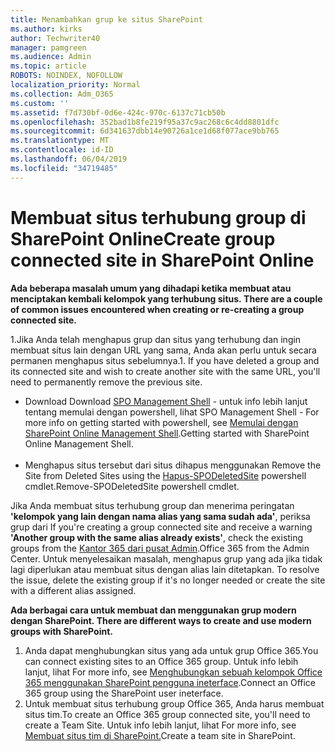 ```yaml
---
title: Menambahkan grup ke situs SharePoint
ms.author: kirks
author: Techwriter40
manager: pamgreen
ms.audience: Admin
ms.topic: article
ROBOTS: NOINDEX, NOFOLLOW
localization_priority: Normal
ms.collection: Adm_O365
ms.custom: ''
ms.assetid: f7d730bf-0d6e-424c-970c-6137c71cb50b
ms.openlocfilehash: 352bad1b8fe219f95a37c9ac268c6c4dd8801dfc
ms.sourcegitcommit: 6d341637dbb14e90726a1ce1d68f077ace9bb765
ms.translationtype: MT
ms.contentlocale: id-ID
ms.lasthandoff: 06/04/2019
ms.locfileid: "34719485"
---
```

# <a name="create-group-connected-site-in-sharepoint-online"></a><span data-ttu-id="bf3bf-102">Membuat situs terhubung group di SharePoint Online</span><span class="sxs-lookup"><span data-stu-id="bf3bf-102">Create group connected site in SharePoint Online</span></span>

<p><span data-ttu-id="bf3bf-103"><strong>Ada beberapa masalah umum yang dihadapi ketika membuat atau menciptakan kembali kelompok yang terhubung situs.&nbsp;</strong></span><span class="sxs-lookup"><span data-stu-id="bf3bf-103"><strong>There are a couple of common issues encountered when creating or re-creating a group connected site.&nbsp;</strong></span></span></p>  <p><span data-ttu-id="bf3bf-104">1.Jika Anda telah menghapus grup dan situs yang terhubung dan ingin membuat situs lain dengan URL yang sama, Anda akan perlu untuk secara permanen menghapus situs sebelumnya.</span><span class="sxs-lookup"><span data-stu-id="bf3bf-104">1. If you have deleted a group and its connected site and wish to create another site with the same URL, you'll need to permanently remove the previous site.</span></span></p>  <ul>  <li><span data-ttu-id="bf3bf-105">Download <a title="SPO Management Shell</span><span class="sxs-lookup"><span data-stu-id="bf3bf-105">Download <a title="SPO Management Shell</span></span>" href="https://support.office.com/en-ie/article/introduction-to-the-sharepoint-online-management-shell-c16941c3-19b4-4710-8056-34c034493429"><span data-ttu-id="bf3bf-106">SPO Management Shell</a> - untuk info lebih lanjut tentang memulai dengan powershell, lihat <a title="memulai dengan SharePoint Online Management Shell</span><span class="sxs-lookup"><span data-stu-id="bf3bf-106">SPO Management Shell</a> - For more info on getting started with powershell, see <a title="Getting started with SharePoint Online Management Shell</span></span>" href="https://docs.microsoft.com/en-us/powershell/module/sharepoint-online/remove-sposite?view=sharepoint-ps"><span data-ttu-id="bf3bf-107">Memulai dengan SharePoint Online Management Shell</a>.</span><span class="sxs-lookup"><span data-stu-id="bf3bf-107">Getting started with SharePoint Online Management Shell</a>.</span></span> <br /><br /></li>  <li><span data-ttu-id="bf3bf-108">Menghapus situs tersebut dari situs dihapus menggunakan <a title="Hapus-SPODeletedSite</span><span class="sxs-lookup"><span data-stu-id="bf3bf-108">Remove the Site from Deleted Sites using the <a title="Remove-SPODeletedSite</span></span>" href="https://docs.microsoft.com/en-us/powershell/module/sharepoint-online/remove-sposite?view=sharepoint-ps"><span data-ttu-id="bf3bf-109">Hapus-SPODeletedSite</a> powershell cmdlet.</span><span class="sxs-lookup"><span data-stu-id="bf3bf-109">Remove-SPODeletedSite</a> powershell cmdlet.</span></span></li>  </ul>  <p><span data-ttu-id="bf3bf-110">Jika Anda membuat situs terhubung group dan menerima peringatan <strong>'kelompok yang lain dengan nama alias yang sama sudah ada'</strong>, periksa grup dari <a title="Office 365 dari pusat Admin</span><span class="sxs-lookup"><span data-stu-id="bf3bf-110">If you're creating a group connected site and receive a warning <strong>'Another group with the same alias already exists'</strong>, check the existing groups from the <a title="Office 365 from the Admin Center</span></span>" href="https://admin.microsoft.com/Adminportal/Home?source=applauncher#/groups"><span data-ttu-id="bf3bf-111">Kantor 365 dari pusat Admin</a>.</span><span class="sxs-lookup"><span data-stu-id="bf3bf-111">Office 365 from the Admin Center</a>.</span></span> <span data-ttu-id="bf3bf-112">Untuk menyelesaikan masalah, menghapus grup yang ada jika tidak lagi diperlukan atau membuat situs dengan alias lain ditetapkan.&nbsp;</span><span class="sxs-lookup"><span data-stu-id="bf3bf-112">To resolve the issue, delete the existing group if it's no longer needed or create the site with a different alias assigned.&nbsp;</span></span></p>  <p><span data-ttu-id="bf3bf-113"><strong>Ada berbagai cara untuk membuat dan menggunakan grup modern dengan SharePoint.&nbsp;</strong></span><span class="sxs-lookup"><span data-stu-id="bf3bf-113"><strong>There are different ways to create and use modern groups with SharePoint.&nbsp;</strong></span></span></p>  <ol>  <li><span data-ttu-id="bf3bf-114">Anda dapat menghubungkan situs yang ada untuk grup Office 365.</span><span class="sxs-lookup"><span data-stu-id="bf3bf-114">You can connect existing sites to an Office 365 group.</span></span> <span data-ttu-id="bf3bf-115">Untuk info lebih lanjut, lihat <a title="menghubungkan grup Office 365 menggunakan SharePoint pengguna ineterface</span><span class="sxs-lookup"><span data-stu-id="bf3bf-115">For more info, see <a title="Connect an Office 365 group using the SharePoint user ineterface</span></span>" href="https://docs.microsoft.com/en-us/sharepoint/dev/transform/modernize-connect-to-office365-group#connect-an-office-365-group-using-the-sharepoint-user-interface"><span data-ttu-id="bf3bf-116">Menghubungkan sebuah kelompok Office 365 menggunakan SharePoint pengguna ineterface</a>.</span><span class="sxs-lookup"><span data-stu-id="bf3bf-116">Connect an Office 365 group using the SharePoint user ineterface</a>.</span></span></li>  <li><span data-ttu-id="bf3bf-117">Untuk membuat situs terhubung group Office 365, Anda harus membuat situs tim.</span><span class="sxs-lookup"><span data-stu-id="bf3bf-117">To create an Office 365 group connected site, you'll need to create a Team Site.</span></span> <span data-ttu-id="bf3bf-118">Untuk info lebih lanjut, lihat <a title="membuat situs tim SharePoint</span><span class="sxs-lookup"><span data-stu-id="bf3bf-118">For more info, see <a title="Create a team site in SharePoint</span></span>" href="https://support.office.com/en-us/article/create-a-team-site-in-sharepoint-ef10c1e7-15f3-42a3-98aa-b5972711777d"><span data-ttu-id="bf3bf-119">Membuat situs tim di SharePoint.</a></span><span class="sxs-lookup"><span data-stu-id="bf3bf-119">Create a team site in SharePoint.</a></span></span></li>  </ol>

